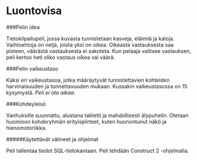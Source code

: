 # Luontovisa

###Pelin idea

Tietokilpailupeli, jossa kuvasta tunnistetaan kasveja, eläimiä ja kaloja. Vaihtoehtoja on neljä, joista yksi on oikea. Oikeasta vastauksesta saa pisteen, väärästä vastauksesta ei sakoteta. Kun pelaaja valitsee vastauksen, peli kertoo heti oliko vastaus oikea vai väärä.

###Pelin vaikeustaso

Kaksi eri vaikeustasoa, jotka määräytyvät tunnistettavien kohteiden harvinaisuuden ja tunnettavuuden mukaan. Kussakin vaikeustasossa on 15 kysymystä. *Peli ei ota aikaa.*

###Kohdeyleisö

Vanhuksille suunnattu, alustana tabletti ja mahdollisesti älypuhelin. Otetaan huomioon kohderyhmän erityispiirteet, kuten huonontunut näkö ja hienomotoriikka.


#####Käytettävät välineet ja ohjelmat

Peli tallentaa tiedot SQL-tietokantaan. Peli tehdään Construct 2 -ohjelmalla.
